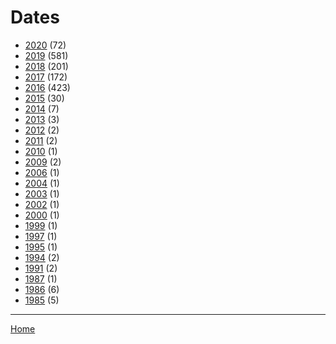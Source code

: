 # Dates

  * [2020](./2020/) (72)
  * [2019](./2019/) (581)
  * [2018](./2018/) (201)
  * [2017](./2017/) (172)
  * [2016](./2016/) (423)
  * [2015](./2015/) (30)
  * [2014](./2014/) (7)
  * [2013](./2013/) (3)
  * [2012](./2012/) (2)
  * [2011](./2011/) (2)
  * [2010](./2010/) (1)
  * [2009](./2009/) (2)
  * [2006](./2006/) (1)
  * [2004](./2004/) (1)
  * [2003](./2003/) (1)
  * [2002](./2002/) (1)
  * [2000](./2000/) (1)
  * [1999](./1999/) (1)
  * [1997](./1997/) (1)
  * [1995](./1995/) (1)
  * [1994](./1994/) (2)
  * [1991](./1991/) (2)
  * [1987](./1987/) (1)
  * [1986](./1986/) (6)
  * [1985](./1985/) (5)

----

[Home](../)
